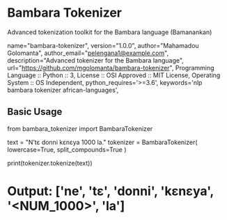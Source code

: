 # Bambara Tokenizer

Advanced tokenization toolkit for the Bambara language (Bamanankan)

name="bambara-tokenizer",
version="1.0.0",
author="Mahamadou Golomanta",
author_email="pelengana1@example.com",
description="Advanced tokenizer for the Bambara language",
url="https://github.com/mgolomanta/bambara-tokenizer",
Programming Language :: Python :: 3,
License :: OSI Approved :: MIT License,
Operating System :: OS Independent,
python_requires='>=3.6',
keywords='nlp bambara tokenizer african-languages',


## Basic Usage
from bambara_tokenizer import BambaraTokenizer

text = "N’tɛ donni kɛnɛya 1000 la."
tokenizer = BambaraTokenizer(
    lowercase=True,
    split_compounds=True
)

print(tokenizer.tokenize(text))
# Output: ['ne', 'tɛ', 'donni', 'kɛnɛya', '<NUM_1000>', 'la']
